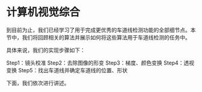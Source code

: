 # 计算机视觉综合

到目前为止，我们已经学习了用于完成更优秀的车道线检测功能的全部细节点。本节中，我们将回顾相关的算法并展示如何将这些算法用于车道线检测的任务中。

具体来说，我们的实现步骤如下：

Step1：镜头校准
Step2：去除图像的形变
Step3：梯度、颜色变换
Step4：透视变换
Step5：找出车道线并确定车道线的位置、形状

下面，我们依次进行讲述。
